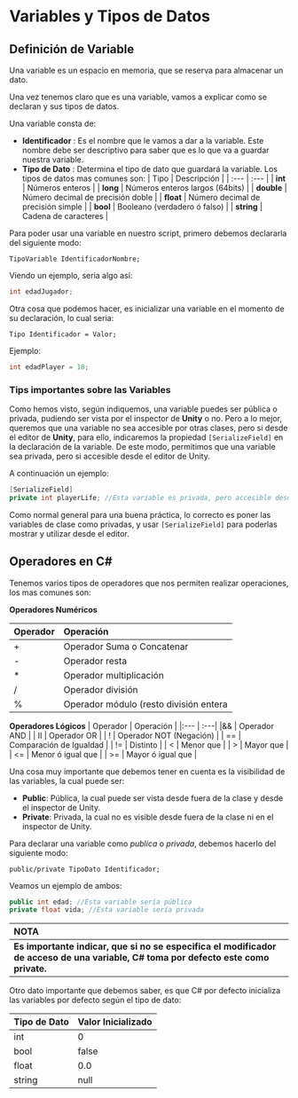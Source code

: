 # Variables y Tipos de Datos

  ## Definición de Variable

  Una variable es un espacio en memoria, que se reserva para almacenar un dato.

Una vez tenemos claro que es una variable, vamos a explicar como se declaran y sus tipos de datos.

Una variable consta de:

- **Identificador** : Es el nombre que le vamos a dar a la variable. Este nombre debe ser descriptivo para saber que es lo que va a guardar nuestra variable.
- **Tipo de Dato** : Determina el tipo de dato que guardará la variable. Los tipos de datos mas comunes son:
  | Tipo | Descripción |
  | :--- | :--- |
  | **int** | Números enteros |
  | **long** | Números enteros largos (64bits) |
  | **double** | Número decimal de precisión doble |
  | **float** | Número decimal de precisión simple |
  | **bool** | Booleano (verdadero ó falso) |
  | **string** | Cadena de caracteres |
  
Para poder usar una variable en nuestro script, primero debemos declararla del siguiente modo:
```
TipoVariable IdentificadorNombre;
```

Viendo un ejemplo, seria algo así:
``` c#
int edadJugador;
```

Otra cosa que podemos hacer, es inicializar una variable en el momento de su declaración, lo cual seria:
```
Tipo Identificador = Valor;
```
Ejemplo:
``` c#
int edadPlayer = 18;
```

  ### Tips importantes sobre las Variables

Como hemos visto, según indiquemos, una variable puedes ser pública o privada, pudiendo ser vista por el inspector de **Unity** o no. Pero a lo mejor, queremos que una variable no sea accesible por otras clases, pero si desde el editor de **Unity**, para ello, indicaremos la propiedad `[SerializeField]` en la declaración de la variable. De este modo, permitimos que una variable sea privada, pero si accesible desde el editor de Unity. 

A continuación un ejemplo:

``` c#
[SerializeField]
private int playerLife; //Esta variable es privada, pero accesible desde el editor de Unity
```

Como normal general para una buena práctica, lo correcto es poner las variables de clase como privadas, y usar `[SerializeField]` para poderlas mostrar y utilizar desde el editor.

## Operadores en C#
Tenemos varios tipos de operadores que nos permiten realizar operaciones, los mas comunes son:

**Operadores Numéricos**

| Operador | Operación |
|:---  | :--- |
| + | Operador Suma o Concatenar |
| - | Operador resta |
| * | Operador multiplicación |
| / | Operador división |
| % | Operador módulo (resto división entera|

**Operadores Lógicos**
| Operador | Operación |
|:--- | :---|
|&& | Operador AND |
| II | Operador OR |
| ! | Operador NOT (Negación) |
| == | Comparación de Igualdad |
| != | Distinto |
| < | Menor que |
| > | Mayor que |
| <= | Menor ó igual que |
| >= | Mayor ó igual que |

Una cosa muy importante que debemos tener en cuenta es la visibilidad de las variables, la cual puede ser:
- **Public**: Pública, la cual puede ser vista desde fuera de la clase y desde el inspector de Unity.
- **Private**: Privada, la cual no es visible desde fuera de la clase ni en el inspector de Unity.

Para declarar una variable como *publica* o *privada*, debemos hacerlo del siguiente modo:
```
public/private TipoDato Identificador;
```

Veamos un ejemplo de ambos:
```c#
public int edad; //Esta variable sería pública
private float vida; //Esta variable sería privada
```

| **NOTA** |
|:---|
| **Es importante indicar, que si no se especifica el modificador de acceso de una variable, C# toma por defecto este como private.** |

Otro dato importante que debemos saber, es que C# por defecto inicializa las variables por defecto según el tipo de dato:

| Tipo de Dato | Valor Inicializado |
| :--- | :--- |
| int | 0 |
| bool | false |
| float | 0.0 |
| string | null |